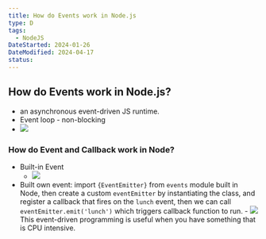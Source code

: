 ```yaml
---
title: How do Events work in Node.js
type: D
tags:
  - NodeJS
DateStarted: 2024-01-26
DateModified: 2024-04-17
status: 
---
```


## How do Events work in Node.js?

- an asynchronous event-driven JS runtime.
- Event loop - non-blocking
- ![](https://cdn.jsdelivr.net/gh/jenniferwonder/bimg/full-stack/Pasted-image-20230301094039.png)

### How do Event and Callback work in Node?

- Built-in Event
  - ![](https://cdn.jsdelivr.net/gh/jenniferwonder/bimg/full-stack/Pasted-image-20230301094450.png)
- Built own event: import `{EventEmitter}` from `events` module built in Node, then create a custom `eventEmitter` by instantiating the class, and register a callback that fires on the `lunch` event, then we can call `eventEmitter.emit('lunch')` which triggers callback function to run. - ![](https://cdn.jsdelivr.net/gh/jenniferwonder/bimg/full-stack/Pasted-image-20230301095205.png)  
  This event-driven programming is useful when you have something that is CPU intensive.
